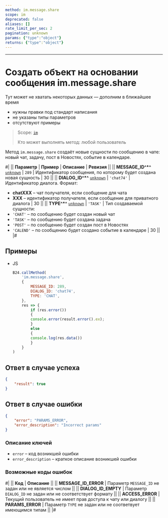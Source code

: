 ```yaml
---
method: im.message.share
scope: im
deprecated: false
aliases: []
rate_limit_per_sec: 2
pagination: unknown
params: {"type":"object"}
returns: {"type":"object"}
---
```



---

# Создать объект на основании сообщения im.message.share



Тут может не хватать некоторых данных — дополним в ближайшее время







- нужны правки под стандарт написания
- не указаны типы параметров
- отсутствуют примеры





> Scope: [`im`](../../scopes/permissions.md)
>
> Кто может выполнять метод: любой пользователь

Метод `im.message.share` создаёт новые сущности по сообщению в чате: новый чат, задачу, пост в Новостях, событие в календаре.

#|
|| **Параметр** | **Пример** | **Описание** | **Ревизия** ||
|| **MESSAGE_ID^*^**
[`unknown`](../../data-types.md) | `289` | Идентификатор сообщения, по которому будет создана новая сущность | 30 ||
|| **DIALOG_ID^*^**
[`unknown`](../../data-types.md) | `'chat74'` | Идентификатор диалога. Формат:
- **chatXXX** – чат получателя, если сообщение для чата
- **XXX** – идентификатор получателя, если сообщение для приватного диалога | 30 ||
|| **TYPE^*^**
[`unknown`](../../data-types.md) | `'TASK'` | Тип создаваемой сущности:
- `'CHAT'` – по сообщению будет создан новый чат
- `'TASK'` – по сообщению будет создана задача
- `'POST'` – по сообщению будет создан пост в Новостях
- `'CALEND'` – по сообщению будет создано событие в календаре | 30 ||
|#



## Примеры



- JS

    ```js
    B24.callMethod(
        'im.message.share',
        {
            MESSAGE_ID: 289,
            DIALOG_ID: 'chat74',
            TYPE: 'CHAT',
        },
        res => {
            if (res.error())
            {
            console.error(result.error().ex);
            }
            else
            {
            console.log(res.data())
            }
        }
    )
    ```





## Ответ в случае успеха

```json
{
    "result": true
}
```

## Ответ в случае ошибки

```json
{
    "error": "PARAMS_ERROR",
    "error_description": "Incorrect params"
}
```

### Описание ключей

- `error` – код возникшей ошибки
- `error_description` – краткое описание возникшей ошибки

### Возможные коды ошибок

#|
|| **Код** | **Описание** ||
|| **MESSAGE_ID_ERROR** | Параметр `MESSAGE_ID` не задан или не является числом ||
|| **DIALOG_ID_EMPTY** | Параметр `DIALOG_ID` не задан или не соответствует формату ||
|| **ACCESS_ERROR** | Текущий пользователь не имеет прав доступа к чату или диалогу ||
|| **PARAMS_ERROR** | Параметр `TYPE` не задан или не соответвует имеющимся типам ||
|#

